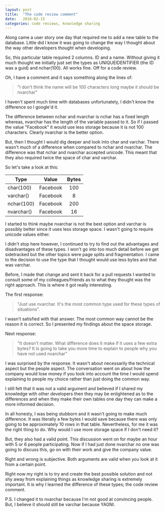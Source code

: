 ```yaml
---
layout: post
title:  "The code review comment"
date:   2016-02-15
categories: code reviews, knowledge sharing
---
```


Along came a user story one day that required me to add a new table to the database. Little did I know it was going to change the way I thought about the way other developers thought when developing.

So, this particular table required 2 columns. ID and a name. Without giving it much thought we initially just set the types as UNIQUEIDENTIFIER (the ID was a guid) and nchar(100). All works fine. Off for a code review.

Oh, I have a comment and it says something along the lines of:

> "I don't think the name will be 100 characters long maybe it should be nvarchar"

I haven't spent much time with databases unfortunately, I didn't know the difference so I google'd it. 

The difference between nchar and nvarchar is nchar has a fixed length whereas, nvarchar has the length of the variable passed to it. So if I passed the value "Facebook" it would use less storage because it is not 100 characters. Clearly nvarchar is the better option.

But, then I thought I would dig deeper and look into char and varchar. There wasn't much of a difference when compared to nchar and nvarchar. The difference was that nchar and nvarchar accepted unicode. This meant that they also required twice the space of char and varchar.

So let's take a look at this:

| Type      | Value    | Bytes   |
| ----------|:--------:|:-------:|
| char(100) | Facebook | 100 	 |
| varchar() | Facebook | 8	 	 |
| nchar(100)| Facebook | 200 	 |
| nvarchar()| Facebook | 16 	 |

I started to think maybe nvarchar is not the best option and varchar is possibly better since it uses less storage space. I wasn't going to require unicode values either.

I didn't stop here however, I continued to try to find out the advantages and disadvantages of these types. I won't go into too much detail before we get sidetracked but the other topics were page splits and fragmentation. I came to the decision to use the type that I thought would use less bytes and that was varchar.

Before, I made that change and sent it back for a pull requests I wanted to consult some of my colleagues/friends as to what they thought was the right approach. This is where it got really interesting.

The first response:

> "Just use nvarchar. It's the most common type used for these types of situations". 

I wasn't satisfied with that answer. The most common way cannot be the reason it is correct. So I presented my findings about the space storage.

Next response:

> "It doesn't matter. What difference does it make if it uses a few extra bytes? It is going to take you more time to explain to people why you have not used nvarchar"

I was surprised by the response. It wasn't about necessarily the technical aspect but the people aspect. The conversation went on about how the company would lose money if you took into account the time I would spend explaining to people my choice rather than just doing the common way.

I still felt that it was not a valid argument and believed if I shared my knowledge with other developers then they may be enlightened as to the differences and when they make their own tables one day they can make a more informed decision. 

In all honesty, I was being stubborn and it wasn't going to make much difference. It was literally a few bytes I would save because there was only going to be approximately 10 rows in that table. Nevertheless, for me it was the right thing to do. Why would I use more storage space if I don't need it?

But, they also had a valid point. This discussion went on for maybe an hour with 5 or 6 people participating. Now if I had just done nvarchar no one was going to discuss this, go on with their work and give the company value.

Right and wrong is subjective. Both arguments are valid when you look at it from a certain point. 

Right now my right is to try and create the best possible solution and not shy away from explaining things as knowledge sharing is extremely important. It is why I learned the difference of these types; the code review comment.

P.S. I changed it to nvarchar because I'm not good at convincing people. But, I believe it should still be varchar because YAGNI.
